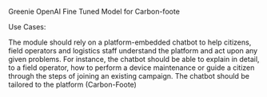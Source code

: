 Greenie
OpenAI Fine Tuned Model for Carbon-foote

Use Cases:

The module should rely on a platform-embedded chatbot to help citizens, field operators and logistics staff understand the platform and act upon any given problems. For instance, the chatbot should be able to explain in detail, to a field operator, how to perform a device maintenance or guide a citizen through the steps of joining an existing campaign. The chatbot should be tailored to the platform (Carbon-Foote)
